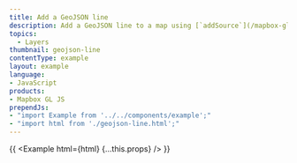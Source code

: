 ```yaml
---
title: Add a GeoJSON line
description: Add a GeoJSON line to a map using [`addSource`](/mapbox-gl-js/api/map/#map#addsource), then style it using [`addLayer`](/mapbox-gl-js/api/map/#map#addlayer)’s [`paint`](/mapbox-gl-js/style-spec/layers/#line) properties.
topics:
  - Layers
thumbnail: geojson-line
contentType: example
layout: example
language:
- JavaScript
products:
- Mapbox GL JS
prependJs:
- "import Example from '../../components/example';"
- "import html from './geojson-line.html';"
---
```


{{ <Example html={html} {...this.props} /> }}
